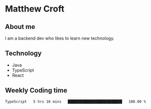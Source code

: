 # Matthew Croft

## About me
I am a backend dev who likes to learn new technology. 

## Technology
- Java
- TypeScript
- React

## Weekly Coding time
<!--START_SECTION:waka-->

```txt
TypeScript   5 hrs 16 mins   █████████████████████████   100.00 %
```

<!--END_SECTION:waka-->
